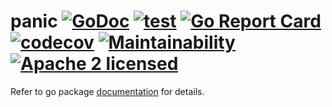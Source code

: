 # panic [![GoDoc](https://godoc.org/gojini.dev/panic?status.svg)](https://godoc.org/gojini.dev/panic) [![test](https://github.com/gojini/panic/actions/workflows/test.yml/badge.svg?branch=main)](https://github.com/gojini/panic/actions/workflows/test.yml) [![Go Report Card](https://goreportcard.com/badge/gojini.dev/panic)](https://goreportcard.com/report/gojini.dev/panic) [![codecov](https://codecov.io/gh/gojini/panic/graph/badge.svg?token=OjK00Hqje4)](https://codecov.io/gh/gojini/panic) [![Maintainability](https://api.codeclimate.com/v1/badges/5d7a190f77977a121876/maintainability)](https://codeclimate.com/github/gojini/panic/maintainability) [![Apache 2 licensed](https://img.shields.io/badge/license-Apache2-blue.svg)](https://raw.githubusercontent.com/gojini/panic/main/LICENSE)


Refer to go package [documentation](https://pkg.go.dev/gojini.dev/panic) for
details.
